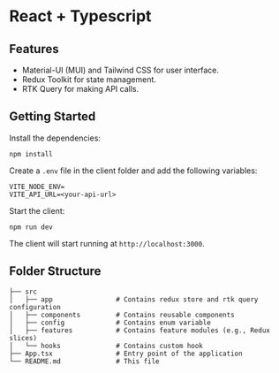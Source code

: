 # React + Typescript

## Features

- Material-UI (MUI) and Tailwind CSS for user interface.
- Redux Toolkit for state management.
- RTK Query for making API calls.

## Getting Started

Install the dependencies:

```
npm install
```

Create a `.env` file in the client folder and add the following variables:

```
VITE_NODE_ENV=
VITE_API_URL=<your-api-url>
```

Start the client:

```
npm run dev
```

The client will start running at `http://localhost:3000`.

## Folder Structure

```
├── src
│   ├── app                # Contains redux store and rtk query configuration
│   ├── components         # Contains reusable components
│   ├── config             # Contains enum variable
│   ├── features           # Contains feature modules (e.g., Redux slices)
│   └── hooks              # Contains custom hook
├── App.tsx                # Entry point of the application
└── README.md              # This file
```
